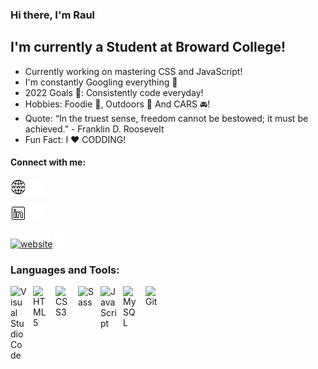### Hi there, I'm Raul 

## I'm currently a Student at Broward College!
- Currently working on mastering CSS and JavaScript!
- I'm constantly Googling everything 🤣
- 2022 Goals 🥅: Consistently code everyday!
- Hobbies: Foodie 🍕, Outdoors 🍃 And CARS 🚘!
- Quote: “In the truest sense, freedom cannot be bestowed; it must be achieved.” - Franklin D. Roosevelt
- Fun Fact: I ❤️ CODDING!


#### Connect with me: 
<!-- WEBSITE -->
[![website](./img/weblightmode25x25.png)](https://codestackr.com#gh-light-mode-only)
[![website](./img/beldark25x25.png)](https://codestackr.com#gh-dark-mode-only)
<!-- LINKED IN -->
[![website](./img/linkedinlight25X25.png)](https://www.linkedin.com/feed/#gh-light-mode-only)
[![website](./img/linkedindark25x25.png)](https://www.linkedin.com/feed/?trk=nav_logo#gh-dark-mode-only)
<!-- GMAIL -->
[![website](./img/gmaillight25x25.png.svg)](mailto:raulcorrea.rc@gmail.com)
[![website](./img/gmaildark25x25.png)](mailto:raulcorrea.rc@gmail.com)



### Languages and Tools:

<img align="left" alt="Visual Studio Code" width="26px" src="https://cdn.jsdelivr.net/gh/devicons/devicon/icons/vscode/vscode-original.svg" style="padding-right:10px;" />
<img align="left" alt="HTML5" width="26px" src="https://cdn.jsdelivr.net/gh/devicons/devicon/icons/html5/html5-original.svg" style="padding-right:10px;" />
<img align="left" alt="CSS3" width="26px" src="https://cdn.jsdelivr.net/gh/devicons/devicon/icons/css3/css3-original.svg" style="padding-right:10px;" />
<img align="left" alt="Sass" width="26px" src="https://cdn.jsdelivr.net/gh/devicons/devicon/icons/sass/sass-original.svg" style="padding-right:10px;" />
<img align="left" alt="JavaScript" width="26px" src="https://cdn.jsdelivr.net/gh/devicons/devicon/icons/javascript/javascript-original.svg" style="padding-right:10px;" />
<img align="left" alt="MySQL" width="26px" src="https://cdn.jsdelivr.net/gh/devicons/devicon/icons/mysql/mysql-original.svg" style="padding-right:10px;" />
<img align="left" alt="Git" width="26px" src="https://cdn.jsdelivr.net/gh/devicons/devicon/icons/git/git-original.svg" style="padding-right:10px;" />


<br />
